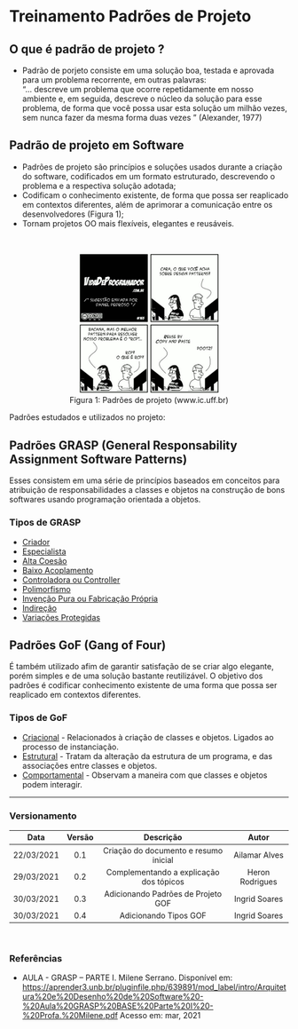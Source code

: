 # Treinamento Padrões de Projeto

## O que é padrão de projeto ?
- Padrão de porjeto consiste em uma solução boa, testada e aprovada para um problema recorrente, em outras palavras: <br>
	“... descreve um problema que ocorre repetidamente em nosso
	ambiente e, em seguida, descreve o núcleo da solução para esse 
	problema, de forma que você possa usar esta solução um milhão 
	vezes, sem nunca fazer da mesma forma duas vezes ”
	(Alexander, 1977)

## Padrão de projeto em Software
- Padrões de projeto são princípios e soluções usados durante a criação do software, codificados em um formato estruturado, descrevendo o problema e a respectiva solução adotada;
- Codificam o conhecimento existente, de forma que possa ser reaplicado em contextos diferentes, além de aprimorar a comunicação entre os desenvolvedores (Figura 1);
- Tornam projetos OO mais flexíveis, elegantes e reusáveis.

<br>

<p align="center">
  <img src="../../assets/img/padroes-design/charge-grasp.png" alt="Charge" width="50%"/> <br>
  Figura 1: Padrões de projeto (www.ic.uff.br)
</p>

Padrões estudados e utilizados no projeto:

## Padrões GRASP (General Responsability Assignment Software Patterns)
Esses consistem em uma série de princípios baseados em conceitos para atribuição de responsabilidades a classes e objetos na 
construção de bons softwares usando programação orientada a objetos.

### Tipos de GRASP

* [Criador]()
* [Especialista]()
* [Alta Coesão]()
* [Baixo Acoplamento]()
* [Controladora ou Controller]()
* [Polimorfismo]()
* [Invenção Pura ou Fabricação Própria]()
* [Indireção]()
* [Variações Protegidas]()

## Padrões GoF (Gang of Four)
É também utilizado afim de garantir satisfação de se criar algo elegante, porém simples e de uma solução bastante reutilizável. 
O objetivo dos padrões é codificar conhecimento existente de uma forma que possa ser reaplicado em contextos diferentes.

### Tipos de GoF

* [Criacional]() - Relacionados à criação de classes e objetos. Ligados ao processo de instanciação.
* [Estrutural]() - Tratam da alteração da estrutura de um programa, e das associações entre classes e objetos. 
* [Comportamental]() - Observam a maneira com que classes e objetos podem interagir.

---

### Versionamento

|Data|Versão|Descrição|Autor|
|:--:|:----:|:-------:|:---:|
|22/03/2021| 0.1 | Criação do documento e resumo inicial | Ailamar Alves
|29/03/2021| 0.2 | Complementando a explicação dos tópicos | Heron Rodrigues
|30/03/2021| 0.3 | Adicionando Padrões de Projeto GOF  | Ingrid Soares 
|30/03/2021| 0.4 | Adicionando Tipos GOF | Ingrid Soares 

<br>

### Referências 
 - AULA - GRASP – PARTE I. Milene Serrano. Disponível em: <https://aprender3.unb.br/pluginfile.php/639891/mod_label/intro/Arquitetura%20e%20Desenho%20de%20Software%20-%20Aula%20GRASP%20BASE%20Parte%20I%20-%20Profa.%20Milene.pdf> Acesso em: mar, 2021
